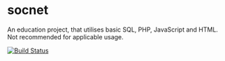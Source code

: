 # socnet
An education project, that utilises basic SQL, PHP, JavaScript and HTML. Not recommended for applicable usage.

[![Build Status](https://travis-ci.com/username/socnet.svg?branch=master)](https://travis-ci.com/username/socnet)
